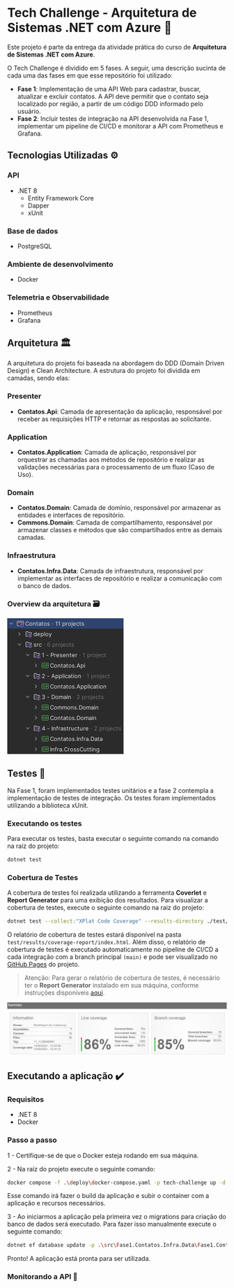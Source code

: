 # Tech Challenge - Arquitetura de Sistemas .NET com Azure 🚀
Este projeto é parte da entrega da atividade prática do curso de **Arquitetura de Sistemas .NET com Azure**.

O Tech Challenge é dividido em 5 fases. A seguir, uma descrição sucinta de cada uma das fases em que esse repositório foi utilizado:

- **Fase 1**: Implementação de uma API Web para cadastrar, buscar, atualizar e excluir contatos. A API deve permitir que o contato seja localizado por região, a partir de um código DDD informado pelo usuário.
- **Fase 2**: Incluir testes de integração na API desenvolvida na Fase 1, implementar um pipeline de CI/CD e monitorar a API com Prometheus e Grafana.

## Tecnologias Utilizadas ⚙️

### API
- .NET 8
  - Entity Framework Core
  - Dapper
  - xUnit
### Base de dados
- PostgreSQL

### Ambiente de desenvolvimento
- Docker

### Telemetria e Observabilidade
- Prometheus
- Grafana

## Arquitetura 🏛️
A arquitetura do projeto foi baseada na abordagem do DDD (Domain Driven Design) e Clean Architecture. A estrutura do projeto foi dividida em camadas, sendo elas:

### Presenter 
- **Contatos.Api**: Camada de apresentação da aplicação, responsável por receber as requisições HTTP e retornar as respostas ao solicitante.

### Application 
- **Contatos.Application**: Camada de aplicação, responsável por orquestrar as chamadas aos métodos de repositório e realizar as validações necessárias para o processamento de um fluxo (Caso de Uso).

### Domain 
- **Contatos.Domain**: Camada de domínio, responsável por armazenar as entidades e interfaces de repositório.
- **Commons.Domain**: Camada de compartilhamento, responsável por armazenar classes e métodos que são compartilhados entre as demais camadas.

### Infraestrutura
- **Contatos.Infra.Data**: Camada de infraestrutura, responsável por implementar as interfaces de repositório e realizar a comunicação com o banco de dados.

### Overview da arquitetura 🗃️

![assets/solution.png](assets/solution.png)

## Testes 🧪
Na Fase 1, foram implementados testes unitários e a fase 2 contempla a implementação de testes de integração.
Os testes foram implementados utilizando a biblioteca xUnit. 
### Executando os testes
Para executar os testes, basta executar o seguinte comando na comando na raiz do projeto:
```bash
dotnet test
```
### Cobertura de Testes
A cobertura de testes foi realizada utilizando a ferramenta **Coverlet** e **Report Generator** para uma exibição dos resultados. 
Para visualizar a cobertura de testes, execute o seguinte comando na raiz do projeto:
```bash
dotnet test --collect:"XPlat Code Coverage" --results-directory ./test/results/coverlet/ && reportgenerator -reports:test/results/coverlet/**/coverage.cobertura.xml -targetdir:test/results/coverage-report -reporttypes:Html
```
O relatório de cobertura de testes estará disponível na pasta `test/results/coverage-report/index.html`.
Além disso, o relatório de cobertura de testes é executado automaticamente no pipeline de CI/CD a cada integração com a branch principal `(main)` e pode ser visualizado no [GitHub Pages](https://pedrobarao.github.io/fiap.5nett.contatos/) do projeto.

> Atenção: Para gerar o relatório de cobertura de testes, é necessário ter o **Report Generator** instalado em sua máquina, conforme instruções disponíveis [aqui](https://danielpalme.github.io/ReportGenerator/usage.html).

![assets/report-coverage.png](assets/report-coverage.png)

## Executando a aplicação ✔️

### Requisitos
- .NET 8
- Docker

### Passo a passo

1 - Certifique-se de que o Docker esteja rodando em sua máquina.

2 - Na raíz do projeto execute o seguinte comando:
```bash
docker compose -f .\deploy\docker-compose.yaml -p tech-challenge up -d --build
```
Esse comando irá fazer o build da aplicação e subir o container com a aplicação e recursos necessários.

3 - Ao iniciarmos a aplicação pela primeira vez o migrations para criação do banco de dados será executado. Para fazer isso manualmente execute o seguinte comando:
```bash
dotnet ef database update -p .\src\Fase1.Contatos.Infra.Data\Fase1.Contatos.Infra.Data.csproj -s .\src\Fase1.Contatos.Api\Fase1.Contatos.Api.csproj -c ContatoDbContext
```
Pronto! A aplicação está pronta para ser utilizada.

### Monitorando a API 🔎

